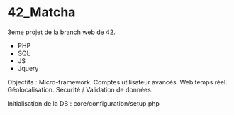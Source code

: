 # 42_Matcha

3eme projet de la branch web de 42.
- PHP
- SQL
- JS
- Jquery

Objectifs :
Micro-framework. 
Comptes utilisateur avancés. 
Web temps réel.
Géolocalisation. 
Sécurité / Validation de données. 

Initialisation de la DB : core/configuration/setup.php

